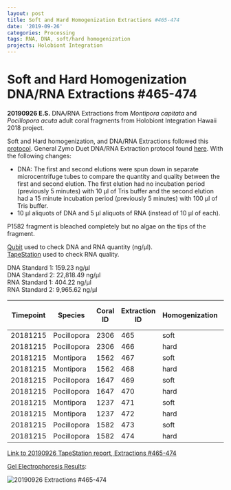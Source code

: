 ```yaml
---
layout: post
title: Soft and Hard Homogenization Extractions #465-474
date: '2019-09-26'
categories: Processing
tags: RNA, DNA, soft/hard homogenization
projects: Holobiont Integration
---
```


# Soft and Hard Homogenization DNA/RNA Extractions #465-474

**20190926 E.S.**
DNA/RNA Extractions from *Montipora capitata* and *Pocillopora acuta* adult coral fragments from Holobiont Integration Hawaii 2018 project.  

Soft and Hard homogenization, and DNA/RNA Extractions followed this [protocol](https://github.com/emmastrand/EmmaStrand_Notebook/blob/master/_posts/2019-06-05-Soft-and-Hard-Homogenization-Protocol.md). General Zymo Duet DNA/RNA Extraction protocol found [here](https://github.com/emmastrand/EmmaStrand_Notebook/blob/master/_posts/2019-05-31-Zymo-Duet-RNA-DNA-Extraction-Protocol.md). With the following changes:  
- DNA: The first and second elutions were spun down in separate microcentrifuge tubes to compare the quantity and quality between the first and second elution. The first elution had no incubation period (previously 5 minutes) with 10 μl of Tris buffer and the second elution had a 15 minute incubation period (previously 5 minutes) with 100 μl of Tris buffer.  
- 10 μl aliquots of DNA and 5 μl aliquots of RNA (instead of 10 μl of each).    

P1582 fragment is bleached completely but no algae on the tips of the fragment.

[Qubit](https://github.com/emmastrand/EmmaStrand_Notebook/blob/master/_posts/2019-05-31-Qubit-Protocol.md) used to check DNA and RNA quantity (ng/μl).  
[TapeStation](https://github.com/emmastrand/EmmaStrand_Notebook/blob/master/_posts/2019-05-31-TapeStation-Protocol.md) used to check RNA quality.

DNA Standard 1: 159.23 ng/μl  
DNA Standard 2: 22,818.49 ng/μl  
RNA Standard 1: 404.22 ng/μl  
RNA Standard 2: 9,965.62 ng/μl

| Timepoint | Species     | Coral ID | Extraction ID | Homogenization | DNA Reading 1 | DNA Reading 2 | Average DNA ng/μl | RNA Reading 1 | RNA Reading 2 | Average RNA ng/μl | RIN |
|-----------|-------------|----------|---------------|----------------|---------------|---------------|-------------------|---------------|---------------|-------------------|-----|
| 20181215  | Pocillopora | 2306     | 465           | soft           | 73.4          | 72.8          | 73.1              | 77.2          | 77.2          | 77.2              | 8.4 |
| 20181215  | Pocillopora | 2306     | 466           | hard           | 54            | 53.6          | 53.8              | 46.4          | 46.4          | 46.4              | 7.8 |
| 20181215  | Montipora   | 1562     | 467           | soft           | 29.4          | 29.4          | 29.4              | 34.2          | 34.2          | 34.2              | 8.3 |
| 20181215  | Montipora   | 1562     | 468           | hard           | 18.4          | 18.3          | 18.35             | 20            | 20            | 20                | 8.6 |
| 20181215  | Pocillopora | 1647     | 469           | soft           | 98.4          | 97.8          | 98.1              | 96.8          | 96.8          | 96.8              | 7.6 |
| 20181215  | Pocillopora | 1647     | 470           | hard           | 59.4          | 59.2          | 59.3              | 57.4          | 57.4          | 57.4              | 7.5 |
| 20181215  | Montipora   | 1237     | 471           | soft           | 32            | 31.8          | 31.9              | 32.2          | 32.2          | 32.2              | 8.4 |
| 20181215  | Montipora   | 1237     | 472           | hard           | 17.6          | 17.4          | 17.5              | 18.4          | 18.4          | 18.4              | 8.3 |
| 20181215  | Pocillopora | 1582     | 473           | soft           | 34.8          | 34.6          | 34.7              | 78.8          | 78.6          | 78.7              | 8.9 |
| 20181215  | Pocillopora | 1582     | 474           | hard           | 21            | 20.8          | 20.9              | 47.6          | 47.6          | 47.6              | 8.6 |


[Link to 20190926 TapeStation report, Extractions #465-474](https://github.com/emmastrand/EmmaStrand_Notebook/blob/master/TapeStation/2019-09-26%20-%2012.55.01.pdf)

[Gel Electrophoresis Results](https://github.com/emmastrand/EmmaStrand_Notebook/blob/master/_posts/2019-07-16-Gel-Electrophoresis-Protocol.md):

![20190926 Extractions #465-474](https://github.com/emmastrand/EmmaStrand_Notebook/blob/master/images/20190926.jpg?raw=true)
